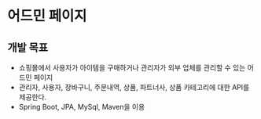 # 어드민 페이지
## 개발 목표
* 쇼핑몰에서 사용자가 아이템을 구매하거나 관리자가 외부 업체를 관리할 수 있는 어드민 페이지
* 관리자, 사용자, 장바구니, 주문내역, 상품, 파트너사, 상품 카테고리에 대한 API를 제공한다.
* Spring Boot, JPA, MySql, Maven을 이용